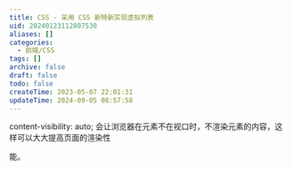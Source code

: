 ```yaml
---
title: CSS - 采用 CSS 新特新实现虚拟列表
uid: 20240123112807530
aliases: []
categories:
  - 前端/CSS
tags: []
archive: false
draft: false
todo: false
createTime: 2023-05-07 22:01:31
updateTime: 2024-09-05 08:57:58
---
```


content-visibility: auto; 会让浏览器在元素不在视口时，不渲染元素的内容，这样可以大大提高页面的渲染性

能。
